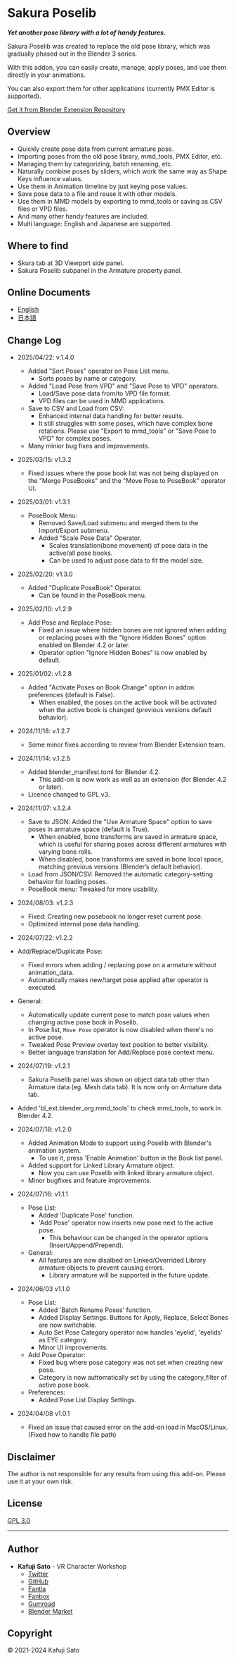 # Sakura Poselib

***Yet another pose library with a lot of handy features.***

Sakura Poselib was created to replace the old pose library, which was gradually phased out in the Blender 3 series.

With this addon, you can easily create, manage, apply poses, and use them directly in your animations.

You can also export them for other applications (currently PMX Editor is supported).

[Get it from Blender Extension Repository](https://extensions.blender.org/add-ons/sakura-poselib/)

## Overview

- Quickly create pose data from current armature pose.
- Importing poses from the old pose library, mmd_tools, PMX Editor, etc.
- Managing them by categorizing, batch renaming, etc.
- Naturally combine poses by sliders, which work the same way as Shape Keys influence values.
- Use them in Animation timeline by just keying pose values.
- Save pose data to a file and reuse it with other models.
- Use them in MMD models by exporting to mmd_tools or saving as CSV files or VPD files.
- And many other handy features are included.
- Multi language: English and Japanese are supported.

## Where to find

- Skura tab at 3D Viewport side panel.
- Sakura Poselib subpanel in the Armature property panel.

## Online Documents

- [English](https://kafuji.github.io/Sakura-Creative-Suite/en/addons/Sakura_PoseLib/)
- [日本語](https://kafuji.github.io/Sakura-Creative-Suite/ja/addons/Sakura_PoseLib/)

## Change Log

- 2025/04/22: v.1.4.0
  - Added "Sort Poses" operator on Pose List menu.
    - Sorts poses by name or category.
  - Added "Load Pose from VPD" and "Save Pose to VPD" operators.
    - Load/Save pose data from/to VPD file format.
    - VPD files can be used in MMD applications.
  - Save to CSV and Load from CSV:
    - Enhanced internal data handling for better results.
    - It still struggles with some poses, which have complex bone rotations. Please use "Export to mmd_tools" or "Save Pose to VPD" for complex poses.
  - Many minior bug fixes and improvements.

- 2025/03/15: v1.3.2
  - Fixed issues where the pose book list was not being displayed on the "Merge PoseBooks" and the "Move Pose to PoseBook" operator UI.

- 2025/03/01: v1.3.1
  - PoseBook Menu:
    - Removed Save/Load submenu and merged them to the Import/Export submenu.
    - Added "Scale Pose Data" Operator.
      - Scales translation(bone movement) of pose data in the active/all pose books.
      - Can be used to adjust pose data to fit the model size.

- 2025/02/20: v1.3.0
  - Added "Duplicate PoseBook" Operator.
    - Can be found in the PoseBook menu.

- 2025/02/10: v1.2.9
  - Add Pose and Replace Pose:
    - Fixed an issue where hidden bones are not ignored when adding or replacing poses with the "Ignore Hidden Bones" option enabled on Blender 4.2 or later.
    - Operator option "Ignore Hidden Bones" is now enabled by default.

- 2025/01/02: v1.2.8
  - Added "Activate Poses on Book Change" option in addon preferences (default is False).
    - When enabled, the poses on the active book will be activated when the active book is changed (previous versions default behavior).

- 2024/11/18: v.1.2.7
  - Some minor fixes according to review from Blender Extension team.

- 2024/11/14: v.1.2.5
  - Added blender_manifest.toml for Blender 4.2.
    - This add-on is now work as well as an extension (for Blender 4.2 or later).
  - Licence changed to GPL v3.

- 2024/11/07: v.1.2.4
  - Save to JSON: Added the "Use Armature Space" option to save poses in armature space (default is True).
    - When enabled, bone transforms are saved in armature space, which is useful for sharing poses across different armatures with varying bone rolls.
    - When disabled, bone transforms are saved in bone local space, matching previous versions (Blender’s default behavior).
  - Load from JSON/CSV: Removed the automatic category-setting behavior for loading poses.
  - PoseBook menu: Tweaked for more usability.

- 2024/08/03: v1.2.3
  - Fixed: Creating new posebook no longer reset current pose.
  - Optimized internal pose data handling.

- 2024/07/22: v1.2.2
- Add/Replace/Duplicate Pose:
  - Fixed errors when adding / replacing pose on a armature without animation_data.
  - Automatically makes new/target pose applied after operator is executed.
- General:
  - Automatically update current pose to match pose values when changing active pose book in Poselib.
  - In Pose list, `Move Pose` operator is now disabled when there's no active pose.
  - Tweaked Pose Preview overlay text position to better visibility.
  - Better language translation for Add/Replace pose context menu.

- 2024/07/19: v1.2.1
  - Sakura Poselib panel was shown on object data tab other than Armature data (eg. Mesh data tab). It is now only on Armature data tab.
- Added 'bl_ext.blender_org.mmd_tools' to check mmd_tools, to work in Blender 4.2.

- 2024/07/18: v1.2.0
  - Added Animation Mode to support using Poselib with Blender's animation system.
    - To use it, press 'Enable Animation' button in the Book list panel.
  - Added support for Linked Library Armature object.
    - Now you can use Poselib with linked library armature object.
  - Minor bugfixes and feature improvements.

- 2024/07/16: v1.1.1
  - Pose List:
    - Added 'Duplicate Pose' function.
    - 'Add Pose' operator now inserts new pose next to the active pose.
      - This behaviour can be changed in the operator options (Insert/Append/Prepend).
  - General:
    - All features are now disalbed on Linked/Overrided Library armature objects to prevent causing errors.
      - Library armature will be supported in the future update.

- 2024/06/03 v1.1.0
  - Pose List:
    - Added 'Batch Rename Poses' function.
    - Added Display Settings. Buttons for Apply, Replace, Select Bones are now switchable.
    - Auto Set Pose Category operator now handles 'eyelid', 'eyelids' as EYE category.
    - Minor UI improvements.
  - Add Pose Operator:
    - Fixed bug where pose category was not set when creating new pose.
    - Category is now auttomatically set by using the category_filter of active pose book.
  - Preferences:
    - Added Pose List Display Settings.

- 2024/04/08 v1.0.1
  - Fixed an issue that caused error on the add-on load in MacOS/Linux. (Fixed how to handle file path)

## Disclaimer

The author is not responsible for any results from using this add-on. Please use it at your own risk.

## License

[GPL 3.0](https://www.gnu.org/licenses/gpl-3.0.html)

---

## Author

- **Kafuji Sato** - VR Character Workshop
  - [Twitter](https://twitter.com/kafuji)
  - [GitHub](https://kafuji.github.io)
  - [Fantia](https://fantia.jp/fanclubs/3967)
  - [Fanbox](https://kafuji.fanbox.cc/)
  - [Gumroad](https://kafuji.gumroad.com)
  - [Blender Market](https://blendermarket.com/creators/kafuji)

## Copyright

© 2021-2024 Kafuji Sato

